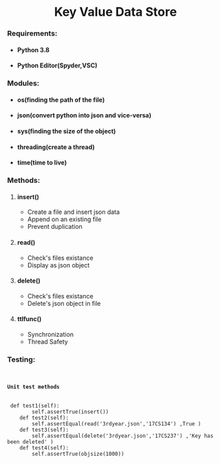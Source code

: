 <h1 align="center">Key Value Data Store</h1>
<h3>Requirements: </h3>
<ul>
<li>
<h4>Python 3.8</h4>
</li>
<li>
<h4>Python Editor(Spyder,VSC)</h4>
</li>
</ul>
<h3>Modules: </h3>
<ul>
<li>
<h4>os(finding the path of the file)</h4>
</li>
<li>
<h4>json(convert python into json and vice-versa)</h4>
</li>
 <li>
<h4>sys(finding the size of the object)</h4>
</li>
 <li>
<h4>threading(create a thread)</h4>
</li>
  <li>
<h4>time(time to live)</h4>
</li>
</ul>
<h3>Methods: </h3>
<ol>
<li>
<h4>insert()</h4>
  <ul>
    <li>Create a file and insert json data</li>
    <li>Append on an existing file</li>
    <li>Prevent duplication</li>
  </ul>
</li>
  <li>
<h4>read()</h4>
  <ul>
    <li>Check's files existance</li>
    <li>Display as json object</li>
  </ul>
</li>
 <li>
<h4>delete()</h4>
  <ul>
    <li>Check's files existance</li>
    <li>Delete's json object in file</li>
  </ul>
</li>
 <li>
<h4>ttlfunc()</h4>
  <ul>
    <li>Synchronization</li>
    <li>Thread Safety</li>
  </ul>
</li>
</ol>
<h3>Testing: </h3>
<pre><code class="python">
<h4>Unit test methods</h4>
 def test1(self):
        self.assertTrue(insert())
    def test2(self):
        self.assertEqual(read('3rdyear.json','17CS134') ,True )
    def test3(self):
        self.assertEqual(delete('3rdyear.json','17CS237') ,'Key has been deleted' )
    def test4(self):
        self.assertTrue(objsize(1000))
</code></pre>
